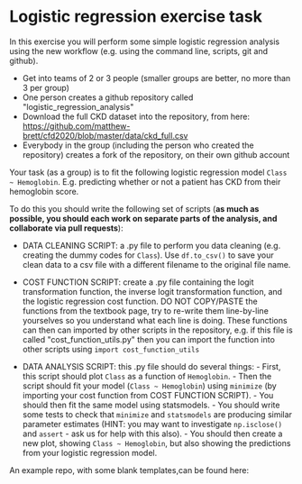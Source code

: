 # Logistic regression exercise task

In this exercise you will perform some simple logistic regression analysis using
the new workflow (e.g. using the command line, scripts, git and github).

- Get into teams of 2 or 3 people (smaller groups are better, no more than 3
  per group)
- One person creates a github repository called "logistic_regression_analysis"
- Download the full CKD dataset into the repository, from here: https://github.com/matthew-brett/cfd2020/blob/master/data/ckd_full.csv
- Everybody in the group (including the person who created the repository)
  creates a fork of the repository, on their own github account

Your task (as a group) is to fit the following logistic regression model
`Class ~ Hemoglobin`. E.g. predicting whether or not a patient has CKD from
their hemoglobin score.

To do this you should write the following set of scripts (**as much as possible,
you should each work on separate parts of the analysis, and collaborate via
pull requests**):

- DATA CLEANING SCRIPT: a .py file to perform you data cleaning (e.g. creating
  the dummy codes for `Class`). Use `df.to_csv()` to save your clean data to
  a csv file with a different filename to the original file name.

- COST FUNCTION SCRIPT: create a .py file containing the logit transformation
 function, the inverse logit transformation function, and the logistic regression
 cost function. DO NOT COPY/PASTE the functions from the textbook page, try to
 re-write them line-by-line yourselves so you understand what each line is doing.
 These functions can then can imported by other scripts in the repository, e.g.
 if this file is called "cost_function_utils.py" then you can import the
function into other scripts using `import cost_function_utils`

- DATA ANALYSIS SCRIPT: this .py file should do several things:
        - First, this script should plot `Class` as a function of `Hemoglobin`. 
        - Then the script should fit your model (`Class ~ Hemoglobin`) using
         `minimize` (by importing your cost function from COST FUNCTION SCRIPT). 
        - You should then fit the same model using statsmodels.
        - You should write some tests to check that `minimize` and `statsmodels`
          are producing similar parameter estimates (HINT: you may want to investigate
         `np.isclose()` and `assert` - ask us for help with this also).
        - You should then create a new plot, showing `Class ~ Hemoglobin`, but 
        also showing the predictions from your logistic regression model.

An example repo, with some blank templates,can be found here: